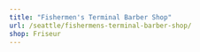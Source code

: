 ```yaml
---
title: "Fishermen's Terminal Barber Shop"
url: /seattle/fishermens-terminal-barber-shop/
shop: Friseur
---
```

